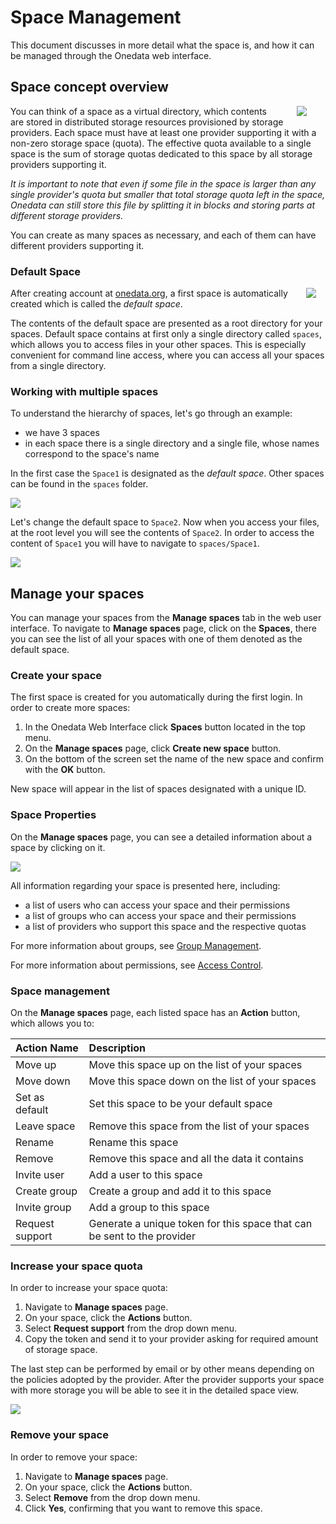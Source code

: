 # Space Management
This document discusses in more detail what the space is, and how it can be managed through the Onedata web interface.

## Space concept overview

<img style="float:right;margin: 00px 30px;max-width:150px" src="img/spaces/1_space_with_files.png">

You can think of a space as a virtual directory, which contents are stored in distributed storage resources provisioned by storage providers. Each space must have at least one provider supporting it with a non-zero storage space (quota). The effective quota available to a single space is the sum of storage quotas dedicated to this space by all storage providers supporting it.

*It is important to note that even if some file in the space is larger than any single provider's quota but smaller that total storage quota left in the space, Onedata can still store this file by splitting it in blocks and storing parts at different storage providers.*

You can create as many spaces as necessary, and each of them can have different providers supporting it.

### Default Space

<img style="float:right;margin: 0px 15px;max-width:295px" src="img/spaces/default_space_with_files_and_user.png">

After creating account at [onedata.org](onedata.org), a first space is automatically created which is called the *default space*.

The contents of the default space are presented as a root directory for your spaces. Default space contains at first only a single directory called `spaces`, which allows you to access files in your other spaces. This is especially convenient for command line access, where you can access all your spaces from a single directory.

### Working with multiple spaces
To understand the hierarchy of spaces, let's go through an example:
- we have 3 spaces
- in each space there is a single directory and a single file, whose names correspond to the space's name

In the first case the `Space1` is designated as the *default space*. Other spaces can be found in the `spaces` folder.

<img style="display:block;margin:0 auto;" src="img/spaces/space_managment_default_space2.png">

Let's change the default space to `Space2`. Now when you access your files, at the root level you will see the contents of `Space2`. In order to access the content of `Space1` you will have to navigate to `spaces/Space1`.

<img  style="display:block;margin:0 auto;" src="img/spaces/space_managment_default_space2_changed.png">

## Manage your spaces
You can manage your spaces from the **Manage spaces** tab in the web user interface. To navigate to **Manage spaces** page, click on the **Spaces**, there you can see the list of all your spaces with one of them denoted as the default space.

### Create your space
The first space is created for you automatically during the first login. In order to create more spaces:

1. In the Onedata Web Interface click **Spaces** button located in the top menu.
2. On the **Manage spaces** page, click **Create new space** button.
3. On the bottom of the screen set the name of the new space and confirm with the **OK** button.

New space will appear in the list of spaces designated with a unique ID.

### Space Properties
On the **Manage spaces** page, you can see a detailed information about a space by clicking on it.

<img  style="display:block;margin:0 auto;" src="img/spaces/space_details.png">

All information regarding your space is presented here, including:
- a list of users who can access your space and their permissions
- a list of groups who can access your space and their permissions
- a list of providers who support this space and the respective quotas

For more information about groups, see [Group Management](group_management.md).

For more information about permissions, see [Access Control](access_control.md).

### Space management
On the **Manage spaces** page, each listed space has an **Action** button, which allows you to:

| Action Name     | Description                                                              |
|:----------------|:-------------------------------------------------------------------------|
| Move up         | Move this space up on the list of your spaces                          |
| Move down       | Move this space down on the list of your spaces                        |
| Set as default  | Set this space to be your default space                              |
| Leave space     | Remove this space from the list of your spaces                         |
| Rename          | Rename this space                                                  |
| Remove          | Remove this space and all the data it contains                        |
| Invite user     | Add a user to this space                                        |
| Create group    | Create a group and add it to this space                             |
| Invite group    | Add a group to this space                                     |
| Request support | Generate a unique token for this space that can be sent to the provider |

### Increase your space quota
In order to increase your space quota:
1. Navigate to **Manage spaces** page.
2. On your space, click the **Actions** button.
3. Select **Request support** from the drop down menu.
4. Copy the token and send it to your provider asking for required amount of storage space.

The last step can be performed by email or by other means depending on the policies adopted by the provider. After the provider supports your space with more storage you will be able to see it in the detailed space view.

<img  style="display:block;margin:0 auto;" src="img/spaces/space_details.png">

### Remove your space
In order to remove your space:
1. Navigate to **Manage spaces** page.
2. On your space, click the **Actions** button.
3. Select **Remove** from the drop down menu.
4. Click **Yes**, confirming that you want to remove this space.
